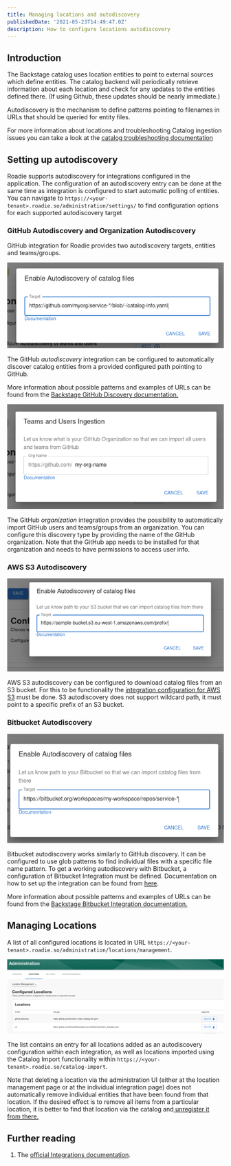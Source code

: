 ```yaml
---
title: Managing locations and autodiscovery
publishedDate: '2021-05-23T14:49:47.0Z'
description: How to configure locations autodiscovery
---
```


## Introduction

The Backstage catalog uses location entities to point to external sources which define entities.
The catalog backend will periodically retrieve information about each location and check for any updates to the entities
defined there. (If using Github, these updates should be nearly immediate.)

Autodiscovery is the mechanism to define patterns pointing to filenames in URLs that should be queried for entity files.

For more information about locations and troubleshooting Catalog ingestion issues you can take a look at the [catalog troubleshooting documentation](/docs/details/troubleshooting-the-catalog)


## Setting up autodiscovery

Roadie supports autodiscovery for integrations configured in the application. The configuration of an autodiscovery entry can be done at the same time as integration is configured to start automatic polling of entities. You can navigate to `https://<your-tenant>.roadie.so/administration/settings/` to find configuration options for each supported autodiscovery target

### GitHub Autodiscovery and Organization Autodiscovery

GitHub integration for Roadie provides two autodiscovery targets, entities and teams/groups. 

![GitHub Autodiscovery of Catalog Files](./gh_autodiscovery.png)

The GitHub *autodiscovery* integration can be configured to automatically discover catalog entities from a provided configured path pointing to GitHub. 

More information about possible patterns and examples of URLs can be found from the [Backstage GitHub Discovery documentation.](https://backstage.io/docs/integrations/github/discovery#configuration)

![GitHub organization autodiscovery](gh_org_ingestion.png)

The GitHub *organization* integration provides the possibility to automatically import GitHub users and teams/groups from an organization. You can configure this discovery type by providing the name of the GitHub organization. Note that the GitHub app needs to be installed for that organization and needs to have permissions to access user info.

### AWS S3 Autodiscovery


![AWS S3 autodiscovery target](./s3_entry.png)

AWS S3 autodiscovery can be configured to download catalog files from an S3 bucket. For this to be functionality the [integration configuration for AWS S3](/docs/integrations/aws-s3) must be done. S3 autodiscovery does not support wildcard path, it must point to a specific prefix of an S3 bucket.

### Bitbucket Autodiscovery

![Bitbucket autodiscovery configuration](bitbucket_entry.png)

Bitbucket autodiscovery works similarly to GitHub discovery. It can be configured to use glob patterns to find individual files with a specific file name pattern. To get a working autodiscovery with Bitbucket, a configuration of Bitbucket Integration must be defined. Documentation on how to set up the integration can be found from [here](https://backstage.io/docs/integrations/bitbucket/discovery).

More information about possible patterns and examples of URLs can be found from the [Backstage Bitbucket Integration documentation.](https://backstage.io/docs/integrations/bitbucket/discovery)


## Managing Locations

A list of all configured locations is located in URL `https://<your-tenant>.roadie.so/administration/locations/management`. 

![Location management table](./location_mgmt.png)

The list contains an entry for all locations added as an autodiscovery configuration within each integration, as well as locations imported using the Catalog Import functionality within  `https://<your-tenant>.roadie.so/catalog-import`. 

Note that deleting a location via the administration UI (either at the location management page or at the individual integration page) does not automatically remove individual entities that have been found from that location. If the desired effect is to remove all items from a particular location, it is better to find that location via the catalog and[ unregister it from there.](/docs/details/unregister-components)

## Further reading

1. The [official Integrations documentation](https://backstage.io/docs/integrations/).
